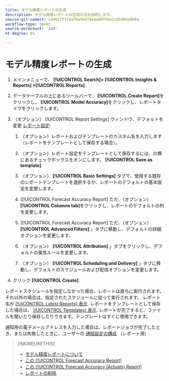 ```yaml
---
title: モデル精度レポートの生成
description: モデル精度レポートの生成方法を説明します。
source-git-commit: cd461f73f4a70a5647844a6075ba1c65d64a9b04
workflow-type: tm+mt
source-wordcount: '249'
ht-degree: 0%

---
```


# モデル精度レポートの生成

1. メインメニューで、 **[!UICONTROL Search]> [!UICONTROL Insights & Reports] >[!UICONTROL Reports]**.

1. データテーブルの上にあるツールバーで、 **[!UICONTROL Create Report]**&#x200B;をクリックし、 **[!UICONTROL Model Accuracy]**&#x200B;をクリックし、レポートタイプをクリックします。

1. （オプション） [!UICONTROL Report Settings] ウィンドウ、デフォルトを変更 [レポート設定](forecast-accuracy-report.md):

   1. （オプション）レポートおよびテンプレートのカスタム名を入力します（レポートをテンプレートとして保存する場合）。

   1. （オプション）レポート設定をテンプレートとして保存するには、の横にあるチェックボックスをオンにします。 **[!UICONTROL Save as template]**.

   1. （オプション） **[!UICONTROL Basic Settings]** タブで、使用する既存のレポートテンプレートを選択するか、レポートのデフォルトの基本設定を変更します。

   1. ([!UICONTROL Forecast Accuracy Report] ただ、（オプション） **[!UICONTROL Columns tab]**&#x200B;をクリックし、レポートのデフォルトの列を変更します。

   1. ([!UICONTROL Forecast Accuracy Report] ただ、（オプション） **[!UICONTROL Advanced Filters]** 」タブに移動し、デフォルトの詳細オプションを変更します。

   1. （オプション） **[!UICONTROL Attribution]** 」タブをクリックし、デフォルトの属性ルールを変更します。

   1. （オプション） **[!UICONTROL Scheduling and Delivery]** 」タブに移動し、デフォルトのスケジュールおよび配信オプションを変更します。

1. クリック **[!UICONTROL Create]**.

レポートスケジュールを指定しなかった場合、レポートは直ちに実行されます。それ以外の場合は、指定されたスケジュールに従って実行されます。 レポート名が [[!UICONTROL Latest Reports] 表示](/help/search-social-commerce/reports/report-about.md). レポートをテンプレートとして保存した場合は、 [[!UICONTROL Templates] 表示](/help/search-social-commerce/reports/report-about.md). レポートが完了すると、ファイルを開いたり保存したりできます。テンプレートはすぐに使用できます。

通知用の電子メールアドレスを入力した場合は、レポートジョブが完了したとき、または失敗したときに、ユーザーの [通知設定の構成](/help/search-social-commerce/notifications/notification-edit.md) （レポート用）

>[!MORELIKETHIS]
>
>* [モデル精度レポートについて](/help/search-social-commerce/reports/management/model-accuracy/model-accuracy-report-about.md)
>* [この [!UICONTROL Forecast Accuracy Report]](forecast-accuracy-report.md)
>* [この [!UICONTROL Forecast Accuracy (Actuals) Report]](forecast-accuracy-actuals-report.md)
>* [レポートの削除](/help/search-social-commerce/reports/management/report-delete.md)

